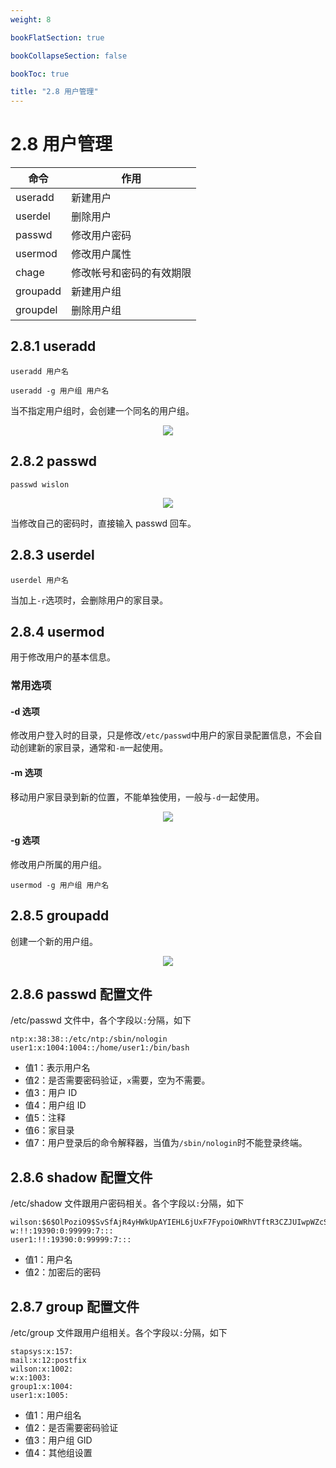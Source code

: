 ```yaml
---
weight: 8

bookFlatSection: true

bookCollapseSection: false

bookToc: true

title: "2.8 用户管理"
---
```


# 2.8 用户管理

| 命令        | 	作用           |
|-----------|---------------|
| useradd	  | 	新建用户         |
| userdel	  | 	删除用户         |
| passwd	   | 	修改用户密码       |
| usermod	  | 	修改用户属性       |
| chage	    | 	修改帐号和密码的有效期限 |
| groupadd	 | 	新建用户组        |
| groupdel	 | 	删除用户组        |

## 2.8.1 useradd

```shell
useradd 用户名

useradd -g 用户组 用户名

```

当不指定用户组时，会创建一个同名的用户组。

<div align="center"><img src="https://cdn.xiaobinqt.cn/xiaobinqt.io/20230202/267939b0a9c34f8d995672c1f7f83073.png" width=  /></div>

## 2.8.2 passwd

```shell
passwd wislon 
```

<div align="center"><img src="https://cdn.xiaobinqt.cn/xiaobinqt.io/20230202/95effd9841ef42379fffff6fe297f1d6.png" width=  /></div>

当修改自己的密码时，直接输入 passwd 回车。

## 2.8.3 userdel

```shell
userdel 用户名

```

当加上`-r`选项时，会删除用户的家目录。

## 2.8.4 usermod

用于修改用户的基本信息。

### 常用选项

#### -d 选项

修改用户登入时的目录，只是修改`/etc/passwd`中用户的家目录配置信息，不会自动创建新的家目录，通常和`-m`一起使用。

#### -m 选项

移动用户家目录到新的位置，不能单独使用，一般与`-d`一起使用。

<div align="center"><img src="https://cdn.xiaobinqt.cn/xiaobinqt.io/20230202/91828d83c6eb4a46a395b62bbcd7ca30.png" width=  /></div>

#### -g 选项

修改用户所属的用户组。

```shell
usermod -g 用户组 用户名

```

## 2.8.5 groupadd

创建一个新的用户组。

<div align="center"><img src="https://cdn.xiaobinqt.cn/xiaobinqt.io/20230202/b8b4dde663774b72bb518dc27f2f0002.png" width=  /></div>

## 2.8.6 passwd 配置文件

/etc/passwd 文件中，各个字段以`:`分隔，如下

```shell
ntp:x:38:38::/etc/ntp:/sbin/nologin
user1:x:1004:1004::/home/user1:/bin/bash
```

+ 值1：表示用户名
+ 值2：是否需要密码验证，`x`需要，空为不需要。
+ 值3：用户 ID
+ 值4：用户组 ID
+ 值5：注释
+ 值6：家目录
+ 值7：用户登录后的命令解释器，当值为`/sbin/nologin`时不能登录终端。

## 2.8.6 shadow 配置文件

/etc/shadow 文件跟用户密码相关。各个字段以`:`分隔，如下

```shell
wilson:$6$OlPoziO9$SvSfAjR4yHWkUpAYIEHL6jUxF7FypoiOWRhVTftR3CZJUIwpWZcSguhVHfc1xVj9A9tr8ArZxvH.G//tyR0Qm/:19390:0:99999:7:::
w:!!:19390:0:99999:7:::
user1:!!:19390:0:99999:7:::

```

+ 值1：用户名
+ 值2：加密后的密码

## 2.8.7 group 配置文件

/etc/group 文件跟用户组相关。各个字段以`:`分隔，如下

```shell
stapsys:x:157:
mail:x:12:postfix
wilson:x:1002:
w:x:1003:
group1:x:1004:
user1:x:1005:

```

+ 值1：用户组名
+ 值2：是否需要密码验证
+ 值3：用户组 GID
+ 值4：其他组设置













